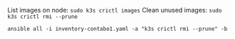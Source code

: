 List images on node: `sudo k3s crictl images`
Clean unused images: `sudo k3s crictl rmi --prune`

`ansible all -i inventory-contabo1.yaml -a "k3s crictl rmi --prune" -b`